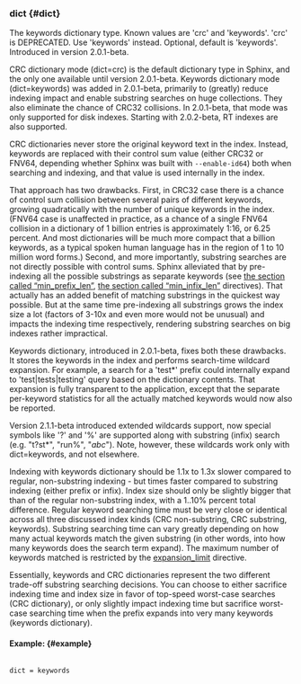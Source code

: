 ### dict {#dict}

The keywords dictionary type. Known values are &#039;crc&#039; and &#039;keywords&#039;. &#039;crc&#039; is DEPRECATED. Use &#039;keywords&#039; instead. Optional, default is &#039;keywords&#039;. Introduced in version 2.0.1-beta.

CRC dictionary mode (dict=crc) is the default dictionary type in Sphinx, and the only one available until version 2.0.1-beta. Keywords dictionary mode (dict=keywords) was added in 2.0.1-beta, primarily to (greatly) reduce indexing impact and enable substring searches on huge collections. They also eliminate the chance of CRC32 collisions. In 2.0.1-beta, that mode was only supported for disk indexes. Starting with 2.0.2-beta, RT indexes are also supported.

CRC dictionaries never store the original keyword text in the index. Instead, keywords are replaced with their control sum value (either CRC32 or FNV64, depending whether Sphinx was built with `--enable-id64`) both when searching and indexing, and that value is used internally in the index.

That approach has two drawbacks. First, in CRC32 case there is a chance of control sum collision between several pairs of different keywords, growing quadratically with the number of unique keywords in the index. (FNV64 case is unaffected in practice, as a chance of a single FNV64 collision in a dictionary of 1 billion entries is approximately 1:16, or 6.25 percent. And most dictionaries will be much more compact that a billion keywords, as a typical spoken human language has in the region of 1 to 10 million word forms.) Second, and more importantly, substring searches are not directly possible with control sums. Sphinx alleviated that by pre-indexing all the possible substrings as separate keywords (see [the section called “min_prefix_len”](../../index_configuration_options/minprefix_len.md), [the section called “min_infix_len”](../../index_configuration_options/mininfix_len.md) directives). That actually has an added benefit of matching substrings in the quickest way possible. But at the same time pre-indexing all substrings grows the index size a lot (factors of 3-10x and even more would not be unusual) and impacts the indexing time respectively, rendering substring searches on big indexes rather impractical.

Keywords dictionary, introduced in 2.0.1-beta, fixes both these drawbacks. It stores the keywords in the index and performs search-time wildcard expansion. For example, a search for a &#039;test*&#039; prefix could internally expand to &#039;test|tests|testing&#039; query based on the dictionary contents. That expansion is fully transparent to the application, except that the separate per-keyword statistics for all the actually matched keywords would now also be reported.

Version 2.1.1-beta introduced extended wildcards support, now special symbols like &#039;?&#039; and &#039;%&#039; are supported along with substring (infix) search (e.g. &quot;t?st*&quot;, &quot;run%&quot;, &quot;*abc*&quot;). Note, however, these wildcards work only with dict=keywords, and not elsewhere.

Indexing with keywords dictionary should be 1.1x to 1.3x slower compared to regular, non-substring indexing - but times faster compared to substring indexing (either prefix or infix). Index size should only be slightly bigger that than of the regular non-substring index, with a 1..10% percent total difference. Regular keyword searching time must be very close or identical across all three discussed index kinds (CRC non-substring, CRC substring, keywords). Substring searching time can vary greatly depending on how many actual keywords match the given substring (in other words, into how many keywords does the search term expand). The maximum number of keywords matched is restricted by the [expansion_limit](../../searchd_program_configuration_options/expansionlimit.md) directive.

Essentially, keywords and CRC dictionaries represent the two different trade-off substring searching decisions. You can choose to either sacrifice indexing time and index size in favor of top-speed worst-case searches (CRC dictionary), or only slightly impact indexing time but sacrifice worst-case searching time when the prefix expands into very many keywords (keywords dictionary).

#### Example: {#example}

```

dict = keywords

```